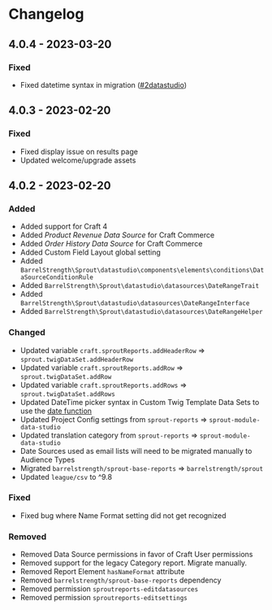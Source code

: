 # Changelog

## 4.0.4 - 2023-03-20

### Fixed

- Fixed datetime syntax in migration ([#2datastudio])

[#2datastudio]: https://github.com/barrelstrength/craft-sprout-data-studio/issues/2

## 4.0.3 - 2023-02-20

### Fixed

- Fixed display issue on results page
- Updated welcome/upgrade assets

## 4.0.2 - 2023-02-20

### Added

- Added support for Craft 4
- Added _Product Revenue Data Source_ for Craft Commerce
- Added _Order History Data Source_ for Craft Commerce
- Added Custom Field Layout global setting
- Added `BarrelStrength\Sprout\datastudio\components\elements\conditions\DataSourceConditionRule`
- Added `BarrelStrength\Sprout\datastudio\datasources\DateRangeTrait`
- Added `BarrelStrength\Sprout\datastudio\datasources\DateRangeInterface`
- Added `BarrelStrength\Sprout\datastudio\datasources\DateRangeHelper`

### Changed

- Updated variable `craft.sproutReports.addHeaderRow` => `sprout.twigDataSet.addHeaderRow`
- Updated variable `craft.sproutReports.addRow` => `sprout.twigDataSet.addRow`
- Updated variable `craft.sproutReports.addRows` => `sprout.twigDataSet.addRows`
- Updated DateTime picker syntax in Custom Twig Template Data Sets to use the [date function](https://craftcms.com/docs/4.x/upgrade.html#template-functions)
- Updated Project Config settings from `sprout-reports` => `sprout-module-data-studio`
- Updated translation category from `sprout-reports` => `sprout-module-data-studio`
- Date Sources used as email lists will need to be migrated manually to Audience Types
- Migrated `barrelstrength/sprout-base-reports` => `barrelstrength/sprout`
- Updated `league/csv` to ^9.8

### Fixed

- Fixed bug where Name Format setting did not get recognized

### Removed

- Removed Data Source permissions in favor of Craft User permissions
- Removed support for the legacy Category report. Migrate manually.
- Removed Report Element `hasNameFormat` attribute
- Removed `barrelstrength/sprout-base-reports` dependency
- Removed permission `sproutreports-editdatasources`
- Removed permission `sproutreports-editsettings`

    
